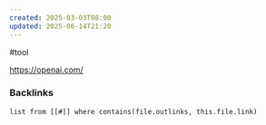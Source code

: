 ```yaml
---
created: 2025-03-03T08:00
updated: 2025-06-14T21:20
---
```

#tool 

https://openai.com/

### Backlinks
```dataview 
list from [[#]] where contains(file.outlinks, this.file.link)
```

